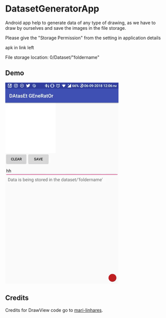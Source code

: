 # DatasetGeneratorApp
Android app help to generate data of any type of drawing, as we have to draw by ourselves and save the images in the file storage.

Please give the "Storage Permission" from the setting in application details

apk in link left

File storage location:
  0/Dataset/"foldername"
  
## Demo
![](demo.gif)
  
## Credits
Credits for DrawView code go to [mari-linhares](https://github.com/mari-linhares/mnist-android-tensorflow).
  

